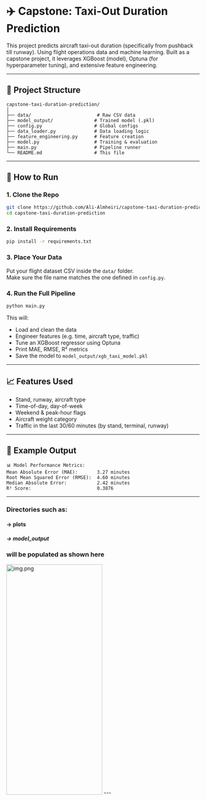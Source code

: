 
# ✈️ Capstone: Taxi-Out Duration Prediction

This project predicts aircraft taxi-out duration (specifically from pushback till runway).
Using flight operations data and machine learning.
Built as a capstone project, it leverages XGBoost (model), Optuna (for hyperparameter tuning), 
and extensive feature engineering.

---

## 📂 Project Structure

```
capstone-taxi-duration-prediction/
│
├── data/                        # Raw CSV data
├── model_output/               # Trained model (.pkl)
├── config.py                   # Global configs
├── data_loader.py              # Data loading logic
├── feature_engineering.py      # Feature creation
├── model.py                    # Training & evaluation
├── main.py                     # Pipeline runner
└── README.md                   # This file
```

---

## 🚀 How to Run

### 1. Clone the Repo

```bash
git clone https://github.com/Ali-Almheiri/capstone-taxi-duration-prediction.git
cd capstone-taxi-duration-prediction
```

### 2. Install Requirements

```bash
pip install -r requirements.txt
```

### 3. Place Your Data

Put your flight dataset CSV inside the `data/` folder.  
Make sure the file name matches the one defined in `config.py`.

### 4. Run the Full Pipeline

```bash
python main.py
```

This will:
- Load and clean the data
- Engineer features (e.g. time, aircraft type, traffic)
- Tune an XGBoost regressor using Optuna
- Print MAE, RMSE, R² metrics
- Save the model to `model_output/xgb_taxi_model.pkl`

---

## 📈 Features Used

- Stand, runway, aircraft type
- Time-of-day, day-of-week
- Weekend & peak-hour flags
- Aircraft weight category
- Traffic in the last 30/60 minutes (by stand, terminal, runway)

---

## 🔧 Example Output

```
📊 Model Performance Metrics:
Mean Absolute Error (MAE):       3.27 minutes
Root Mean Squared Error (RMSE):  4.60 minutes
Median Absolute Error:           2.42 minutes
R² Score:                        0.3876
```

---
### Directories such as:
#### -> plots
##### -> model_output 
### will be populated as shown here
<img alt="img.png" height="600" src="img.png" width="250"/>
---
